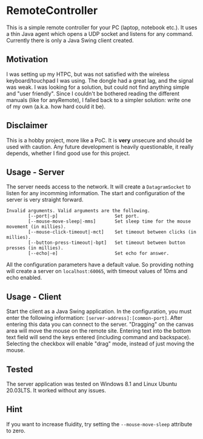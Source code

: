 # RemoteController
This is a simple remote controller for your PC (laptop, notebook etc.). It uses a thin Java agent which opens a UDP socket and listens for any command. Currently there is only a Java Swing client created.

## Motivation
I was setting up my HTPC, but was not satisfied with the wireless keyboard/touchpad I was using. The dongle had a great lag, and the signal was weak. I was looking for a solution, but could not find anything simple and "user friendly". Since I couldn't be bothered reading the different manuals (like for anyRemote), I falled back to a simpler solution: write one of my own (a.k.a. how hard could it be).

## Disclaimer

This is a hobby project, more like a PoC. It is **very** unsecure and should be used with caution. Any future development is heavily questionable, it really depends, whether I find good use for this project.

## Usage - Server
The server needs access to the network. It will create a `DatagramSocket` to listen for any incomming information. The start and configuration of the server is very straight forward.

```
Invalid arguments. Valid arguments are the following.
		[--port|-p]                     Set port.
		[--mouse-move-sleep|-mms]       Set sleep time for the mouse movement (in millies).
		[--mouse-click-timeout|-mct]    Set timeout between clicks (in millies).
		[--button-press-timeout|-bpt]   Set timeout between button presses (in millies).
		[--echo|-e]                     Set echo for answer.
```

All the configuration parameters have a default value. So providing nothing will create a server on `localhost:60065`, with timeout values of 10ms and echo enabled.

## Usage - Client
Start the client as a Java Swing application. In the configuration, you must enter the following information: `[server-address]:[common-port]`. After entering this data you can connect to the server. "Dragging" on the canvas area will move the mouse on the remote site. Entering text into the bottom text field will send the keys entered (including command and backspace). Selecting the checkbox will enable "drag" mode, instead of just moving the mouse.

## Tested

The server application was tested on Windows 8.1 and Linux Ubuntu 20.03LTS. It worked without any issues.

## Hint

If you want to increase fluidity, try setting the `--mouse-move-sleep` attribute to zero.
